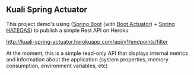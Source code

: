 Kuali Spring Actuator
-------

This project demo's using ([Spring Boot](http://projects.spring.io/spring-boot/) (with [Boot Actuator](http://docs.spring.io/spring-boot/docs/current/reference/htmlsingle/#production-ready)) + [Spring HATEOAS](http://projects.spring.io/spring-hateoas/)) to publish a simple Rest API on Heroku

http://kuali-spring-actuator.herokuapp.com/api/v1/endpoints/filter 

At the moment, this is a simple read-only API that displays internal metrics and information about the application (system properties, memory consumption, environment variables, etc) 